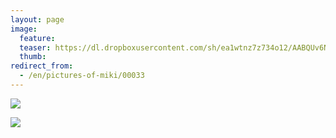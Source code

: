 ```yaml
---
layout: page
image:
  feature:
  teaser: https://dl.dropboxusercontent.com/sh/ea1wtnz7z734o12/AABQUv6NYBsP-OHeI2oY_LPoa/mikin-kuvat/3/DSC12613-245px.jpg
  thumb:
redirect_from:
  - /en/pictures-of-miki/00033
---
```


[![](https://dl.dropboxusercontent.com/sh/ea1wtnz7z734o12/AAAfaNbsOfPzmsfWZ72qttXia/mikin-kuvat/3/DSC12608-800px.jpg)](https://dl.dropboxusercontent.com/sh/ea1wtnz7z734o12/AAA3RLBO6pEh9m4LazZhybAha/mikin-kuvat/3/DSC12608.jpg)

[![](https://dl.dropboxusercontent.com/sh/ea1wtnz7z734o12/AABRGsBC4v1eAUN1F8njM4Lqa/mikin-kuvat/3/DSC12613-800px.jpg)](https://dl.dropboxusercontent.com/sh/ea1wtnz7z734o12/AAD81XJ4rWnfW-DnqbzBViQKa/mikin-kuvat/3/DSC12613.jpg)
